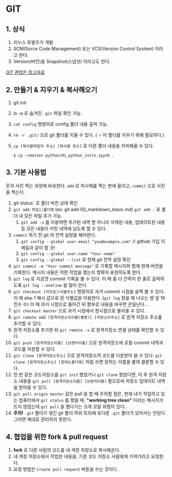 # GIT

## 1. 상식

1. 리누스 토발즈가 개발
2. SCM(Sorce Code Management) 또는  VCS(Version Control System) 이라고 한다.
3. Version(버전)을 Snapshot(스냅샷) 이라고도 한다.



[GIT 괜찮은 참고자료](https://backlog.com/git-tutorial/kr/intro/intro1_1.html)



## 2. 만들기 & 지우기 & 복사해오기

1. git init

2. ls -a  로 숨겨진 `.git` 파일 확인 가능.

3. `cat config` 명령어로 config 폴더 내용 출력 가능.

4. `rm -r .git/` 으로 git 폴더를 지울 수 있다. (`-r` 이 폴더를 지우기 위해 필요하다.)

5. `cp [복사할파일의 주소] [복사할 장소]` 로 다른 폴더 내용을 카피해올 수 있다. 

   ```shell
   $ cp ~/master-python/01_python_intro.ipynb .
   ```

   



## 3. 기본 사용법

흔히 사진 찍는 과정에 비유한다. `add` 로 피사체를 찍는 판에 올리고, `commit` 으로 사진을 찍는다.

1. git status` 로 폴더 버전 상태 확인
2. `git add 파일||폴더명`  (ex: git add 00_markdown_basic.md) `git add .` 로 폴더 내 모든 파일 추가 가능.
   1. `git add -u` 를 이용하면 추가된 내역 뿐 아니라 삭제된 내용, 업데이트된 내용 등 모든 내용이 커밋 내역에 남도록 할 수 있다.
3. `commit` 하기 전 git 의 전역 설정을 해야한다.
   1. `git config --global user.email "you@example.com"`  // github 가입 이메일과 같이 할 것!
   2. `git config --global user.name "Your name"`
   3. `git config --global --list` 로 현재 git 전역 설정 확인
4. `git commit -m "Your commit message"` 로 기록할 메시지와 함께 현재 버전을 기록한다. 메시지 내용은 어떤 작업을 했는지 명확히 표현하도록 한다.
5. `git log` 로 지금껏 commit 기록을 볼 수 있다. 이 때 좀 더 간략히 한 줄로 출력하도록 `git log --oneline` 을 많이 쓴다.
6. `git checkout [커밋로그식별주소]` 명령어로 과거 commit 시점을 슬쩍 볼 수 있다. 이 때 sha-1 해시 값으로 된 식별값을 이용한다. (`git log` 쳤을 때 나오는 맨 앞 16진수 수)  이 때 과거 시점으로 돌아간 뒤 함부로 내용을 바꾸면 큰일난다...
7. `git checkout master` 으로 과거 시점에서 현시점으로 돌아올 수 있다. 
8. `git remote add [원격저장소의이름(별명)] [저장소의주소]` 로 원격 저장소 주소를 추가할 수 있다.
9. 원격 저장소를 추가한 뒤 `git remote -v` 로 원격저장소 연결 상태를 확인할 수 있다. 
10. `git push [원격저장소이름] [브랜치이름]` 으로 원격저장소에 로컬 commit 내역과 코드를 저장할 수 있다.
11. `git clone [원격저장소주소]` 으로 원격저장소의 코드를 다운받아 쓸 수 있다. `git clone [원격저장소주소] [원하는폴더명]` 처럼 쓰면 원하는 이름을 붙여 클론할 수 있다. 
12. 한 번 같은 코드저장소를 `git init` 했었거나  `git clone` 했었다면, 이 후 원격 저장소 내용을 `git pull [원격저장소이름] [브랜치이름]` 함으로써 저장소 업데이트 내역을 받아올 수 있다. 
13. `git pull origin master` 같은 pull 을 할 때 주의할 점은, 현재 내가 작업하고 있는 컴퓨터에서 `git status` 를 했을 때, **"working tree clean"** 이라는 메시지가 뜨지 않았는데 `git pull` 을 했다가는 크게 꼬일 위험이 있다..
14. **주의!** `.git` 폴더가 생긴 git 폴더 하위 트리에 또다른 `.git` 폴더가 있어서는 안된다. 그러면 제대로 관리하지 못한다. 



## 4. 협업을 위한 fork & pull request

1. **fork** 로 다른 사람의 코드를 내 계정 저장소로 복사해온다. 
2. 내 계정 저장소에서 작업한 내용을, 기존 코드 저장소 사람에게 가져가라고 요청한다.
3. 요청 방법은 `Create pull request` 버튼을 쓰는 것이다.